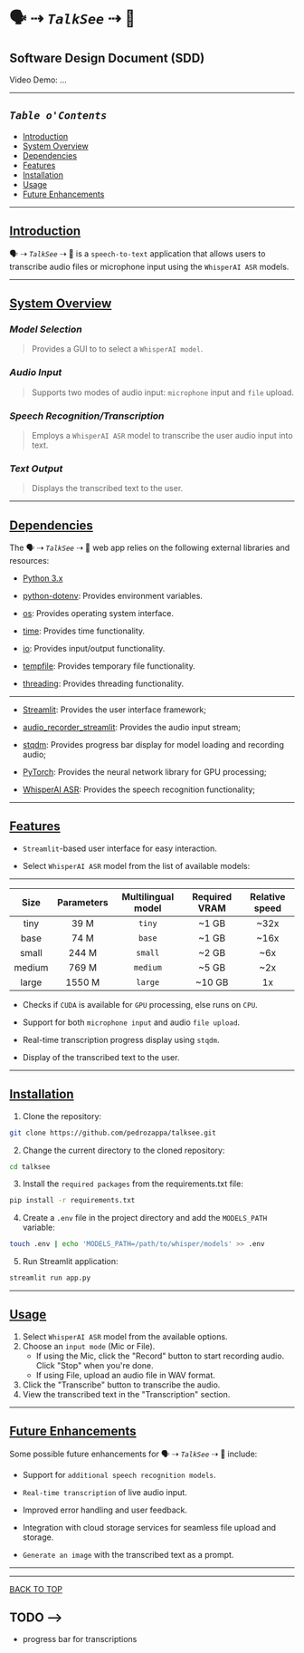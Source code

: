 # 🗣 ⇢ _`TalkSee`_  ⇢ 👀

## Software Design Document (SDD)

Video Demo: <URL HERE> ...

___

## _`Table o'Contents`_

- [Introduction](#introduction)
- [System Overview](#system-overview)
- [Dependencies](#dependencies)
- [Features](#features)
- [Installation](#installation)
- [Usage](#usage)
- [Future Enhancements](#future-enhancements)

___

## [Introduction](#table-ocontents)

🗣 ⇢ _`TalkSee`_  ⇢ 👀 is a `speech-to-text` application that allows users to transcribe audio files or microphone input using the `WhisperAI ASR` models.

___

## [System Overview](#table-ocontents)

### _Model Selection_

> Provides a GUI to to select a `WhisperAI model`.

### _Audio Input_

> Supports two modes of audio input: `microphone` input and `file` upload.

### _Speech Recognition/Transcription_

> Employs a `WhisperAI ASR` model to transcribe the user audio input into text.

### _Text Output_

> Displays the transcribed text to the user.

___

## [Dependencies](#table-ocontents)

The 🗣 ⇢ _`TalkSee`_  ⇢ 👀 web app relies on the following external libraries and resources:

- [Python 3.x](https://www.python.org/downloads/)

- [python-dotenv](https://github.com/theskumar/python-dotenv): Provides environment variables.

- [os](https://docs.python.org/3/library/os.html): Provides operating system interface.

- [time](https://docs.python.org/3/library/time.html): Provides time functionality.

- [io](https://docs.python.org/3/library/io.html): Provides input/output functionality.

- [tempfile](https://docs.python.org/3/library/tempfile.html): Provides temporary file functionality.

- [threading](https://docs.python.org/3/library/threading.html): Provides threading functionality.

___

- [Streamlit](https://streamlit.io/): Provides the user interface framework;

- [audio_recorder_streamlit](https://pypi.org/project/audio-recorder-streamlit/): Provides the audio input stream;

- [stqdm](https://pypi.org/project/stqdm/): Provides progress bar display for model loading and recording audio;

- [PyTorch](https://pytorch.org/docs/stable/torch.html): Provides the neural network library for GPU processing;

- [WhisperAI ASR](https://github.com/openai/whisper): Provides the speech recognition functionality;



___

## [Features](#table-ocontents)

- `Streamlit`-based user interface for easy interaction.

- Select `WhisperAI ASR` model from the list of available models:

___

 |  Size  | Parameters | Multilingual model | Required VRAM | Relative speed |
 |:------:|:----------:|:------------------:|:-------------:|:--------------:|
 |  tiny  |    39 M    |       `tiny`       |     ~1 GB     |      ~32x      |
 |  base  |    74 M    |       `base`       |     ~1 GB     |      ~16x      |
 | small  |   244 M    |      `small`       |     ~2 GB     |      ~6x       |
 | medium |   769 M    |      `medium`      |     ~5 GB     |      ~2x       |
 | large  |   1550 M   |      `large`       |    ~10 GB     |       1x       |

- Checks if `CUDA` is available for `GPU` processing, else runs on `CPU`.

- Support for both `microphone input` and audio `file upload`.

- Real-time transcription progress display using `stqdm`.

- Display of the transcribed text to the user.

___

## [Installation](#table-ocontents)

1. Clone the repository:

```sh
git clone https://github.com/pedrozappa/talksee.git
```

2. Change the current directory to the cloned repository:

```sh
cd talksee
```

3. Install the `required packages` from the requirements.txt file:

```sh
pip install -r requirements.txt
```

4. Create a `.env` file in the project directory and add the `MODELS_PATH` variable:

```sh
touch .env | echo 'MODELS_PATH=/path/to/whisper/models' >> .env
```

5. Run Streamlit application:

```sh
streamlit run app.py
```

___

## [Usage](#table-ocontents)

1. Select `WhisperAI ASR` model from the available options.
2. Choose an `input mode` (Mic or File).
    - If using the Mic, click the "Record" button to start recording audio. Click "Stop" when you're done.
    - If using File, upload an audio file in WAV format.
3. Click the "Transcribe" button to transcribe the audio.
4. View the transcribed text in the "Transcription" section.

___

## [Future Enhancements](#table-ocontents)

Some possible future enhancements for 🗣 ⇢ _`TalkSee`_  ⇢ 👀 include:

- Support for `additional speech recognition models`.

- `Real-time transcription` of live audio input.

- Improved error handling and user feedback.

- Integration with cloud storage services for seamless file upload and storage.

- `Generate an image` with the transcribed text as a prompt.

___

___

[BACK TO TOP](#top)


## TODO -->

- progress bar  for transcriptions
